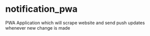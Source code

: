 # notification_pwa
PWA Application which will scrape website and send push updates whenever new change is made
